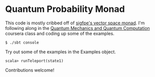 # Quantum Probability Monad

This code is mostly cribbed off of [sigfpe's vector space monad](http://sigfpe.wordpress.com/2007/03/04/monads-vector-spaces-and-quantum-mechanics-pt-ii/). I'm following along in the [Quantum Mechanics and Quantum Computation](https://class.coursera.org/qcomp-2012-001/class/index) coursera class and coding up some of the examples.

    $ ./sbt console

Try out some of the examples in the Examples object.

    scala> runTeleport(state1)

Contributions welcome!
